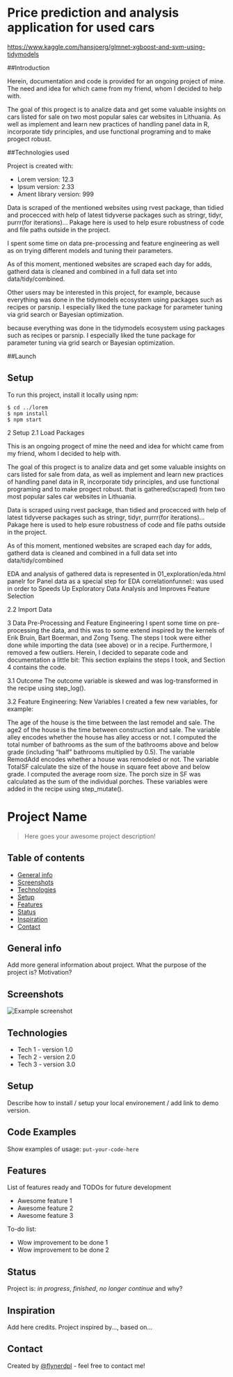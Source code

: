 
# Price prediction and analysis application for used cars

<!-- badges: start -->
<!-- badges: end -->

https://www.kaggle.com/hansjoerg/glmnet-xgboost-and-svm-using-tidymodels

##Introduction

Herein, documentation and code is provided for an ongoing project of mine. The  need and idea for which came from my friend, whom I decided to help with.

The goal of this progect is to analize data and get some valuable insights on cars listed for sale on two most popular sales car websites in Lithuania. As well as implement and learn new practices of handling panel data in R, incorporate tidy principles, and use functional programing and to make progect robust. 

##Technologies used

Project is created with:
* Lorem version: 12.3
* Ipsum version: 2.33
* Ament library version: 999


Data is scraped of the mentioned websites using rvest package, than tidied and procecced with help of latest tidyverse packages such as stringr, tidyr, purrr(for iterations)...
Pakage here is used to help esure robustness of code and file paths outside in the project.

I spent some time on data pre-processing and feature engineering as well as on trying different models and tuning their parameters.

As of this moment, mentioned websites are scraped each day for adds, gatherd data is cleaned and combined in a full data set into data/tidy/combined.

Other users may be interested in this project, for example, because everything was done in the tidymodels ecosystem using packages such as recipes or parsnip. I especially liked the tune package for parameter tuning via grid search or Bayesian optimization.

because everything was done in the tidymodels ecosystem using packages such as recipes or parsnip. I especially liked the tune package for parameter tuning via grid search or Bayesian optimization.


##Launch


## Setup
To run this project, install it locally using npm:

```
$ cd ../lorem
$ npm install
$ npm start
```



2 Setup
2.1 Load Packages


This is an ongoing progect of mine the  need and idea for whicht came from my friend, whom I decided to help with.

The goal of this progect is to analize data and get some valuable insights on cars listed for sale 
from data, as well as implement and learn new practices of handling panel data in R, incorporate tidy principles, and use functional programing and to make progect robust.
that is 
gathered(scraped) from two most popular sales car websites in Lithuania.

Data is scraped using rvest package, than tidied and procecced with help of latest tidyverse packages such as stringr, tidyr, purrr(for iterations)...
Pakage here is used to help esure robustness of code and file paths outside in the project.

As of this moment, mentioned websites are scraped each day for adds, gatherd data is cleaned and combined in a full data set into data/tidy/combined

EDA and analysis of gathered data is represented in 01_exploration/eda.html
panelr for Panel data
as a special step for EDA correlationfunnel:: was used in order to Speeds Up Exploratory Data Analysis and Improves Feature Selection


2.2 Import Data

3 Data Pre-Processing and Feature Engineering
I spent some time on pre-processing the data, and this was to some extend inspired by the kernels of Erik Bruin, Bart Boerman, and Zong Tseng. The steps I took were either done while importing the data (see above) or in a recipe. Furthermore, I removed a few outliers. Herein, I decided to separate code and documentation a little bit: This section explains the steps I took, and Section 4 contains the code.

3.1 Outcome
The outcome variable is skewed and was log-transformed in the recipe using step_log().


3.2 Feature Engineering: New Variables
I created a few new variables, for example:

The age of the house is the time between the last remodel and sale.
The age2 of the house is the time between construction and sale.
The variable alley encodes whether the house has alley access or not.
I computed the total number of bathrooms as the sum of the bathrooms above and below grade (including “half” bathrooms multiplied by 0.5).
The variable RemodAdd encodes whether a house was remodeled or not.
The variable TotalSF calculate the size of the house in square feet above and below grade.
I computed the average room size.
The porch size in SF was calculated as the sum of the individual porches.
These variables were added in the recipe using step_mutate().










# Project Name
> Here goes your awesome project description!

## Table of contents
* [General info](#general-info)
* [Screenshots](#screenshots)
* [Technologies](#technologies)
* [Setup](#setup)
* [Features](#features)
* [Status](#status)
* [Inspiration](#inspiration)
* [Contact](#contact)

## General info
Add more general information about project. What the purpose of the project is? Motivation?

## Screenshots
![Example screenshot](./img/screenshot.png)

## Technologies
* Tech 1 - version 1.0
* Tech 2 - version 2.0
* Tech 3 - version 3.0

## Setup
Describe how to install / setup your local environement / add link to demo version.

## Code Examples
Show examples of usage:
`put-your-code-here`

## Features
List of features ready and TODOs for future development
* Awesome feature 1
* Awesome feature 2
* Awesome feature 3

To-do list:
* Wow improvement to be done 1
* Wow improvement to be done 2

## Status
Project is: _in progress_, _finished_, _no longer continue_ and why?

## Inspiration
Add here credits. Project inspired by..., based on...

## Contact
Created by [@flynerdpl](https://www.flynerd.pl/) - feel free to contact me!


